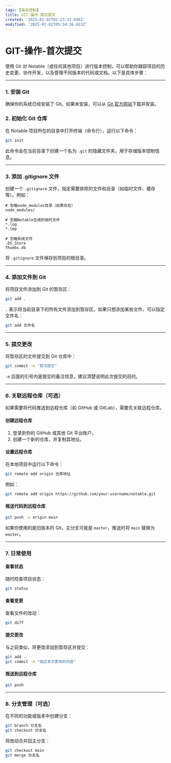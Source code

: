 ```yaml
---
tags: [版本控制]
title: GIT-操作-首次提交
created: '2025-01-02T02:23:31.048Z'
modified: '2025-01-02T05:34:36.023Z'
---
```


# GIT-操作-首次提交
使用 Git 对 Notable（或任何其他项目）进行版本控制，可以帮助你跟踪项目的历史变更、协作开发，以及管理不同版本的代码或文档。以下是具体步骤：

---

### **1. 安装 Git**
确保你的系统已经安装了 Git。如果未安装，可以从 [Git 官方网站](https://git-scm.com/)下载并安装。

### **2. 初始化 Git 仓库**
在 Notable 项目所在的目录中打开终端（命令行），运行以下命令：

```bash
git init
```

此命令会在当前目录下创建一个名为 `.git` 的隐藏文件夹，用于存储版本控制信息。

---

### **3. 添加 .gitignore 文件**
创建一个 `.gitignore` 文件，指定需要排除的文件和目录（如临时文件、缓存等）。例如：

```plaintext
# 忽略node_modules目录（如果存在）
node_modules/

# 忽略Notable生成的临时文件
*.log
*.tmp

# 忽略系统文件
.DS_Store
Thumbs.db
```

将 `.gitignore` 文件保存到项目的根目录。

---

### **4. 添加文件到 Git**
将项目文件添加到 Git 的暂存区：

```bash
git add .
```

`.` 表示将当前目录下的所有文件添加到暂存区。如果只想添加某些文件，可以指定文件名：

```bash
git add 文件名
```

---

### **5. 提交更改**
将暂存区的文件提交到 Git 仓库中：

```bash
git commit -m "首次提交"
```

`-m` 后面的引号内是提交的备注信息，建议清楚说明此次提交的目的。

---

### **6. 关联远程仓库（可选）**
如果需要将代码推送到远程仓库（如 GitHub 或 GitLab），需要先关联远程仓库。

#### **创建远程仓库**
1. 登录到你的 GitHub 或其他 Git 平台账户。
2. 创建一个新的仓库，并复制其地址。

#### **设置远程仓库**
在本地项目中运行以下命令：

```bash
git remote add origin 仓库地址
```

例如：

```bash
git remote add origin https://github.com/your-username/notable.git
```

#### **推送代码到远程仓库**
```bash
git push -u origin main
```

如果你使用的是旧版本的 Git，主分支可能是 `master`，推送时将 `main` 替换为 `master`。

---

### **7. 日常使用**
#### **查看状态**
随时检查项目状态：

```bash
git status
```

#### **查看变更**
查看文件的改动：

```bash
git diff
```

#### **提交更改**
与之前类似，将更改添加到暂存区并提交：

```bash
git add .
git commit -m "描述本次更改的内容"
```

#### **推送到远程仓库**
```bash
git push
```

---

### **8. 分支管理（可选）**
在不同的功能或版本中创建分支：

```bash
git branch 分支名
git checkout 分支名
```

将改动合并回主分支：

```bash
git checkout main
git merge 分支名
```
